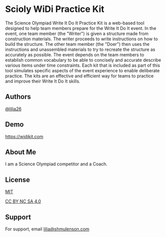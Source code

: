 
# Scioly WiDi Practice Kit

The Science Olympiad Write It Do It Practice Kit is a web-based tool designed to help team members prepare for the Write It Do It event. In the event, one team member (the "Writer") is given a structure made from construction materials. The writer proceeds to write instructions on how to build the structure. The other team member (the "Doer") then uses the instructions and unassembled materials to try to recreate the structure as accurately as possible. The event depends on the team members to establish common vocabulary to be able to concisely and accurate describe various items under time constraints. Each kit that is included as part of this tool simulates specific aspects of the event experience to enable deliberate practice. The kits are an effective and efficient way for teams to practice and improve their Write It Do It skills.

## Authors

[@lilia26](https://www.github.com/lilia26)


## Demo

https://widikit.com
## About Me
I am a Science Olympiad competitor and a Coach.
## License

[MIT](http://opensource.org/licenses/mit-license.php)

[CC BY NC SA 4.0](http://creativecommons.org/licenses/by-nc-sa/4.0/)

## Support

For support, email lilia@shmulenson.com

